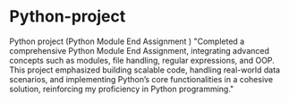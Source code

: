 # Python-project
Python project (Python Module End Assignment ) 
"Completed a comprehensive Python Module End Assignment, integrating advanced concepts such as modules, file handling, regular expressions, and OOP. This project emphasized building scalable code, handling real-world data scenarios, and implementing Python’s core functionalities in a cohesive solution, reinforcing my proficiency in Python programming."
